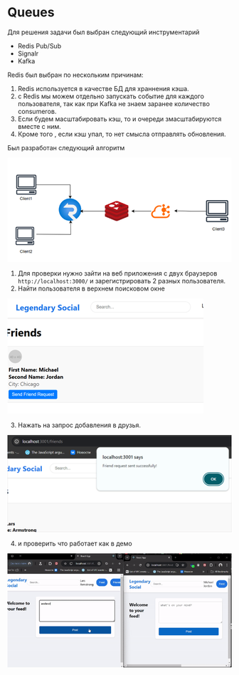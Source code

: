 # Queues

Для решения задачи был выбран следующий инструментарий

* Redis Pub/Sub
* Signalr
* Kafka
  
Redis был выбран по нескольким причинам:
1) Redis используется в качестве БД для храннения кэша.
2) с Redis мы можем отдельно запускать событие для каждого пользователя, так как при Kafka не знаем заранее количество consumerов.
3) Если будем масштабировать кэш, то и очереди змасштабируются вместе с ним.
4) Кроме того , если кэш упал, то нет смысла отправлять обновления. 

Был разработан следующий алгоритм

 ![diagram](https://github.com/olegtar83/OtusHomework/blob/master/Reports/Queues/diagram.png)    

 
1) Для проверки нужно зайти на веб приложения с двух браузеров `http://localhost:3000/` и зарегистрировать 2 разных пользователя.
2) Найти пользователя в верхнем поисковом окне
   
 ![friend](https://github.com/olegtar83/OtusHomework/blob/master/Reports/Queues/addfriend.png)    

3) Нажать на запрос добавления в друзья.

 ![added](https://github.com/olegtar83/OtusHomework/blob/master/Reports/Queues/addesSuccess.png)    

4) и проверить что работает как в демо

 ![demo](https://github.com/olegtar83/OtusHomework/blob/master/Reports/Queues/demo.gif)   
